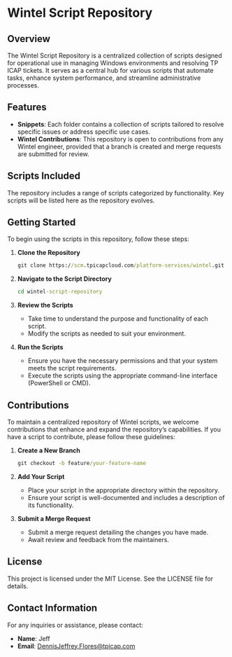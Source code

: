 # Wintel Script Repository

## Overview
The Wintel Script Repository is a centralized collection of scripts designed for operational use in managing Windows environments and resolving TP ICAP tickets. It serves as a central hub for various scripts that automate tasks, enhance system performance, and streamline administrative processes.

## Features
- **Snippets**: Each folder contains a collection of scripts tailored to resolve specific issues or address specific use cases.
- **Wintel Contributions**: This repository is open to contributions from any Wintel engineer, provided that a branch is created and merge requests are submitted for review.

## Scripts Included
The repository includes a range of scripts categorized by functionality. Key scripts will be listed here as the repository evolves.

## Getting Started
To begin using the scripts in this repository, follow these steps:

1. **Clone the Repository**
   ```cmd
   git clone https://scm.tpicapcloud.com/platform-services/wintel.git
   ```

2. **Navigate to the Script Directory**
   ```cmd
   cd wintel-script-repository
   ```

3. **Review the Scripts**
   - Take time to understand the purpose and functionality of each script.
   - Modify the scripts as needed to suit your environment.

4. **Run the Scripts**
   - Ensure you have the necessary permissions and that your system meets the script requirements.
   - Execute the scripts using the appropriate command-line interface (PowerShell or CMD).

## Contributions
To maintain a centralized repository of Wintel scripts, we welcome contributions that enhance and expand the repository’s capabilities. If you have a script to contribute, please follow these guidelines:

1. **Create a New Branch**
   ```cmd
   git checkout -b feature/your-feature-name
   ```

2. **Add Your Script**
   - Place your script in the appropriate directory within the repository.
   - Ensure your script is well-documented and includes a description of its functionality.

3. **Submit a Merge Request**
   - Submit a merge request detailing the changes you have made.
   - Await review and feedback from the maintainers.

## License
This project is licensed under the MIT License. See the LICENSE file for details.

## Contact Information
For any inquiries or assistance, please contact:
- **Name**: Jeff
- **Email**: DennisJeffrey.Flores@tpicap.com

